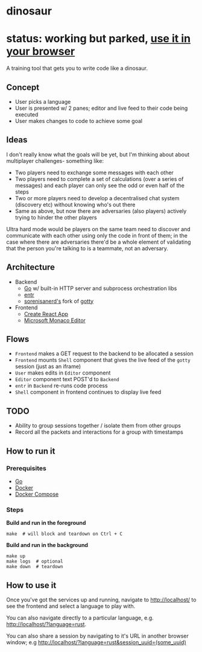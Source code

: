 # dinosaur

# status: working but parked, [use it in your browser](https://dinosaur.initialed85.cc/)

A training tool that gets you to write code like a dinosaur.

## Concept

-   User picks a language
-   User is presented w/ 2 panes; editor and live feed to their code being executed
-   User makes changes to code to achieve some goal

## Ideas

I don't really know what the goals will be yet, but I'm thinking about about multiplayer challenges- something like:

-   Two players need to exchange some messages with each other
-   Two players need to complete a set of calculations (over a series of messages) and each player can only see the odd or even half of the
    steps
-   Two or more players need to develop a decentralised chat system (discovery etc) without knowing who's out there
-   Same as above, but now there are adversaries (also players) actively trying to hinder the other players

Ultra hard mode would be players on the same team need to discover and communicate with each other using only the code in front of them; in
the case where there are adversaries there'd be a whole element of validating that the person you're talking to is a teammate, not an
adversary.

## Architecture

-   Backend
    -   [Go](https://go.dev/) w/ built-in HTTP server and subprocess orchestration libs
    -   [entr](https://github.com/eradman/entr)
    -   [sorenisanerd's](https://github.com/sorenisanerd) fork of [gotty](https://github.com/sorenisanerd/gotty)
-   Frontend
    -   [Create React App](https://create-react-app.dev/)
    -   [Microsoft Monaco Editor](https://github.com/microsoft/monaco-editor)

## Flows

-   `Frontend` makes a GET request to the backend to be allocated a session
-   `Frontend` mounts `Shell` component that gives the live feed of the `gotty` session (just as an iframe)
-   `User` makes edits in `Editor` component
-   `Editor` component text POST'd to `Backend`
-   `entr` in `Backend` re-runs code process
-   `Shell` component in frontend continues to display live feed

## TODO

-   Ability to group sessions together / isolate them from other groups
-   Record all the packets and interactions for a group with timestamps

## How to run it

### Prerequisites

-   [Go](https://go.dev/)
-   [Docker](https://www.docker.com/)
-   [Docker Compose](https://docs.docker.com/compose/)

### Steps

**Build and run in the foreground**

```shell
make  # will block and teardown on Ctrl + C
```

**Build and run in the background**

```shell
make up
make logs  # optional
make down  # teardown
```

## How to use it

Once you've got the services up and running, navigate to [http://localhost/](http://localhost/) to see the frontend and select a language to
play with.

You can also navigate directly to a particular language, e.g. [http://localhost/?language=rust](http://localhost/?language=rust).

You can also share a session by navigating to it's URL in another browser window;
e.g [http://localhost/?language=rust&session_uuid=(some_uuid)](<http://localhost/?language=rust&session_uuid=(some_uuid)>)
